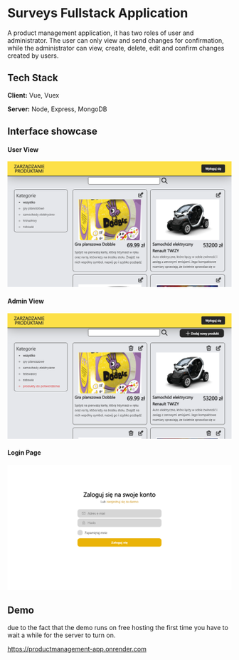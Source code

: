 # Surveys Fullstack Application

A product management application, it has two roles of user and administrator. The user can only view and send changes for confirmation, while the administrator can view, create, delete, edit and confirm changes created by users.


## Tech Stack

**Client:** Vue, Vuex

**Server:** Node, Express, MongoDB


## Interface showcase
#### User View
![User View](https://raw.githubusercontent.com/DevMateusz/ProductManagement-App/readme-file/user.png)

#### Admin View
![Admin View](https://raw.githubusercontent.com/DevMateusz/ProductManagement-App/readme-file/admin.png)

#### Login Page
![Login Page](https://raw.githubusercontent.com/DevMateusz/ProductManagement-App/readme-file/login.png)


## Demo
due to the fact that the demo runs on free hosting the first time you have to wait a while for the server to turn on.

https://productmanagement-app.onrender.com
